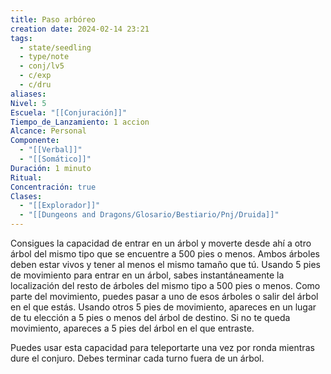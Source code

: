 ```yaml
---
title: Paso arbóreo
creation date: 2024-02-14 23:21
tags:
  - state/seedling
  - type/note
  - conj/lv5
  - c/exp
  - c/dru
aliases: 
Nivel: 5
Escuela: "[[Conjuración]]"
Tiempo_de_Lanzamiento: 1 accion
Alcance: Personal
Componente:
  - "[[Verbal]]"
  - "[[Somático]]"
Duración: 1 minuto
Ritual: 
Concentración: true
Clases:
  - "[[Explorador]]"
  - "[[Dungeons and Dragons/Glosario/Bestiario/Pnj/Druida]]"
---
```

Consigues la capacidad de entrar en un árbol y moverte desde ahí a otro árbol del mismo tipo que se encuentre a 500 pies o menos. Ambos árboles deben estar vivos y tener al menos el mismo tamaño que tú. Usando 5 pies de movimiento para entrar en un árbol, sabes instantáneamente la localización del resto de árboles del mismo tipo a 500 pies o menos. Como parte del movimiento, puedes pasar a uno de esos árboles o salir del árbol en el que estás. Usando otros 5 pies de movimiento, apareces en un lugar de tu elección a 5 pies o menos del árbol de destino. Si no te queda movimiento, apareces a 5 pies del árbol en el que entraste.

Puedes usar esta capacidad para teleportarte una vez por ronda mientras dure el conjuro. Debes terminar cada turno fuera de un árbol.